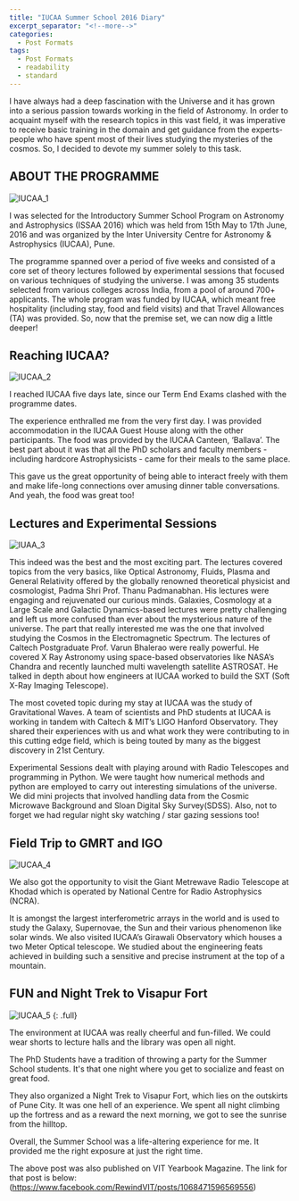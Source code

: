 ```yaml
---
title: "IUCAA Summer School 2016 Diary"
excerpt_separator: "<!--more-->"
categories:
  - Post Formats
tags:
  - Post Formats
  - readability
  - standard
---
```

I have always had a deep fascination with the Universe and it has grown into a serious passion towards working in the field of Astronomy. In order to acquaint myself with the research topics in this vast field, it was imperative to receive basic training in the domain and get guidance from the experts- people who have spent most of their lives studying the mysteries of the cosmos. So, I decided to devote my summer solely to this task.

<!--more-->
## ABOUT THE PROGRAMME
![IUCAA_1]({www.akhilpunia.github.io}/assets/images/iucaa_1.jpg)

I was selected for the Introductory Summer School Program on Astronomy and Astrophysics (ISSAA 2016) which was held from 15th May to 17th June, 2016 and was organized by the Inter University Centre for Astronomy & Astrophysics (IUCAA), Pune.

The programme spanned over a period of five weeks and consisted of a core set of theory lectures followed by experimental sessions that focused on various techniques of studying the universe. I was among 35 students selected from various colleges across India, from a pool of around 700+ applicants. The whole program was funded by IUCAA, which meant free hospitality (including stay, food and field visits) and that Travel Allowances (TA) was provided. So, now that the premise set, we can now dig a little deeper!

<!--more-->
## Reaching IUCAA?

![IUCAA_2]({www.akhilpunia.github.io}/assets/images/iucaa_2.jpg)

I reached IUCAA five days late, since our Term End Exams clashed with the programme dates.

The experience enthralled me from the very first day. I was provided accommodation in the IUCAA Guest House along with the other participants. The food was provided by the IUCAA Canteen, ‘Ballava’. The best part about it was that all the PhD scholars and faculty members - including hardcore Astrophysicists - came for their meals to the same place.

This gave us the great opportunity of being able to interact freely with them and make life-long connections over amusing dinner table conversations. And yeah, the food was great too!

<!--more-->
## Lectures and Experimental Sessions

![IUAA_3]({www.akhilpunia.github.io}/assets/images/iucaa_3.jpg)

This indeed was the best and the most exciting part. The lectures covered topics from the very basics, like Optical Astronomy, Fluids, Plasma and General Relativity offered by the globally renowned theoretical physicist and cosmologist, Padma Shri Prof. Thanu Padmanabhan. His lectures were engaging and rejuvenated our curious minds. Galaxies, Cosmology at a Large Scale and Galactic Dynamics-based lectures were pretty challenging and left us more confused than ever about the mysterious nature of the universe. The part that really interested me was the one that involved studying the Cosmos in the Electromagnetic Spectrum. The lectures of Caltech Postgraduate Prof. Varun Bhalerao were really powerful. He covered X Ray Astronomy using space-based observatories like NASA’s Chandra and recently launched multi wavelength satellite ASTROSAT. He talked in depth about how engineers at IUCAA worked to build the SXT (Soft X-Ray Imaging Telescope).

The most coveted topic during my stay at IUCAA was the study of Gravitational Waves. A team of scientists and PhD students at IUCAA is working in tandem with Caltech & MIT’s LIGO Hanford Observatory. They shared their experiences with us and what work they were contributing to in this cutting edge field, which is being touted by many as the biggest discovery in 21st Century.

Experimental Sessions dealt with playing around with Radio Telescopes and programming in Python. We were taught how numerical methods and python are employed to carry out interesting simulations of the universe. We did mini projects that involved handling data from the Cosmic Microwave Background and Sloan Digital Sky Survey(SDSS). Also, not to forget we had regular night sky watching / star gazing sessions too!

<!--more-->
## Field Trip to GMRT and IGO

![IUCAA_4]({www.akhilpunia.github.io}/assets/images/iucaa_4.jpg)

We also got the opportunity to visit the Giant Metrewave Radio Telescope at Khodad which is operated by National Centre for Radio Astrophysics (NCRA).

It is amongst the largest interferometric arrays in the world and is used to study the Galaxy, Supernovae, the Sun and their various phenomenon like solar winds. We also visited IUCAA’s Girawali Observatory which houses a two Meter Optical telescope. We studied about the engineering feats achieved in building such a sensitive and precise instrument at the top of a mountain.


<!--more-->
## FUN and Night Trek to Visapur Fort

![IUCAA_5]({www.akhilpunia.github.io}/assets/images/iucaa_5.jpg)
{: .full}

The environment at IUCAA was really cheerful and fun-filled. We could wear shorts to lecture halls and the library was open all night.

The PhD Students have a tradition of throwing a party for the Summer School students. It's that one night where you get to socialize and feast on great food.

They also organized a Night Trek to Visapur Fort, which lies on the outskirts of Pune City. It was one hell of an experience. We spent all night climbing up the fortress and as a reward the next morning, we got to see the sunrise from the hilltop.

Overall, the Summer School was a life-altering experience for me. It provided me the right exposure at just the right time.


The above post was also published on VIT Yearbook Magazine. The link for that post is below:
(https://www.facebook.com/RewindVIT/posts/1068471596569556)
